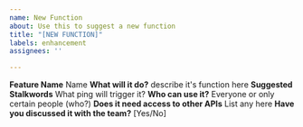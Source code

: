 ```yaml
---
name: New Function
about: Use this to suggest a new function
title: "[NEW FUNCTION]"
labels: enhancement
assignees: ''

---
```


**Feature Name**
Name
**What will it do?**
describe it's function here
**Suggested Stalkwords**
What ping will trigger it?
**Who can use it?**
Everyone or only certain people (who?)
**Does it need access to other APIs**
List any here
**Have you discussed it with the team?**
[Yes/No]

